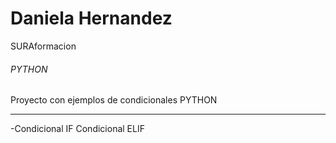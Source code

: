 # Daniela Hernandez
SURAformacion 
###### PYTHON
Proyecto con ejemplos de condicionales PYTHON
***

-Condicional IF
Condicional ELIF
